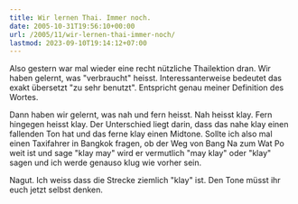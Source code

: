 ```yaml
---
title: Wir lernen Thai. Immer noch.
date: 2005-10-31T19:56:10+00:00
url: /2005/11/wir-lernen-thai-immer-noch/
lastmod: 2023-09-10T19:14:12+07:00
---
```

Also gestern war mal wieder eine recht nützliche Thailektion dran. Wir haben gelernt, was "verbraucht" heisst. Interessanterweise bedeutet das exakt übersetzt "zu sehr benutzt". Entspricht genau meiner Definition des Wortes.

Dann haben wir gelernt, was nah und fern heisst. Nah heisst klay. Fern hingegen heisst klay. Der Unterschied liegt darin, dass das nahe klay einen fallenden Ton hat und das ferne klay einen Midtone. Sollte ich also mal einen Taxifahrer in Bangkok fragen, ob der Weg von Bang Na zum Wat Po weit ist und sage "klay may" wird er vermutlich "may klay" oder "klay" sagen und ich werde genauso klug wie vorher sein.

Nagut. Ich weiss dass die Strecke ziemlich "klay" ist. Den Tone müsst ihr euch jetzt selbst denken.
